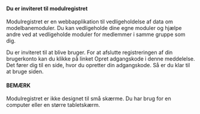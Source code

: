 ﻿#### Du er inviteret til modulregistret

Modulregistret er en webbapplikation til vedligeholdelse af data om modelbanemoduler.
Du kan vedligeholde dine egne moduler og hjælpe andre ved at vedligeholde moduler for medlemmer i samme gruppe som dig.

Du er inviteret til at blive bruger.
For at afslutte registreringen af din brugerkonto kan du klikke på linket Opret adgangskode i denne meddelelse.
Det fører dig til en side, hvor du opretter din adgangskode.
Så er du klar til at bruge siden.

#### BEMÆRK
Modulregistret er ikke designet til små skærme. Du har brug for en computer eller en større tabletskærm.